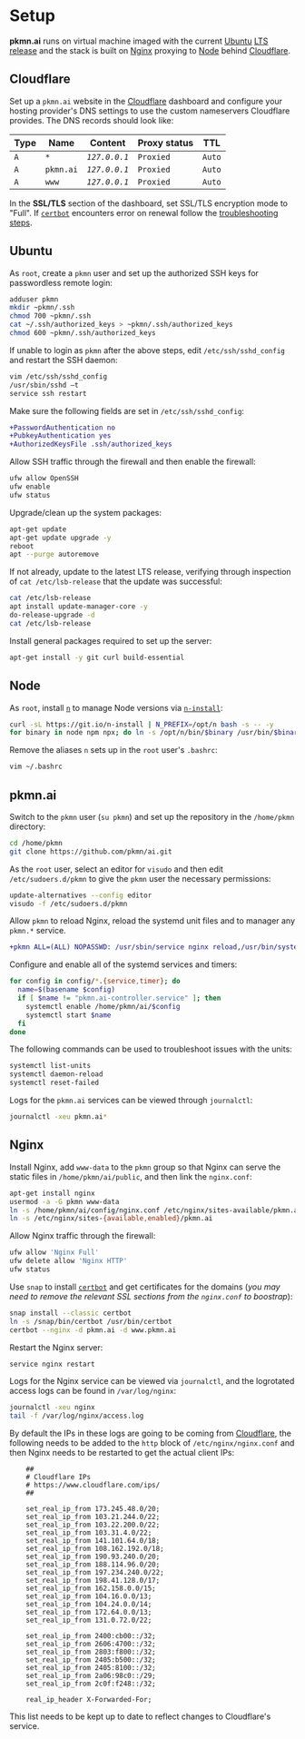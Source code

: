 # Setup

**pkmn.ai** runs on virtual machine imaged with the current [Ubuntu](#Ubuntu)
[LTS release](https://wiki.ubuntu.com/Releases) and the stack is built on
[Nginx](#Nginx) proxying to [Node](#Node) behind [Cloudflare](#Cloudflare).

## Cloudflare

Set up a `pkmn.ai` website in the [Cloudflare](https://dash.cloudflare.com/)
dashboard and configure your hosting provider's DNS settings to use the custom
nameservers Cloudflare provides. The DNS records should look like:

| Type | Name      | Content       | Proxy status | TTL    |
| ---- | --------- | ------------- | ------------ | ------ |
| `A`  | `*`       | *`127.0.0.1`* | `Proxied`    | `Auto` |
| `A`  | `pkmn.ai` | *`127.0.0.1`* | `Proxied`    | `Auto` |
| `A`  | `www`     | *`127.0.0.1`* | `Proxied`    | `Auto` |

In the **SSL/TLS** section of the dashboard, set SSL/TLS encryption mode to
"Full". If [`certbot`](#Nginx) encounters error on renewal follow the
[troubleshooting
steps](https://omicx.cc/posts/2020-08-04-enable-certbot-automatic-renewal-for-cloudflare-cdn/).

## Ubuntu

As `root`, create a `pkmn` user and set up the authorized SSH keys for
passwordless remote login:

```sh
adduser pkmn
mkdir ~pkmn/.ssh
chmod 700 ~pkmn/.ssh
cat ~/.ssh/authorized_keys > ~pkmn/.ssh/authorized_keys
chmod 600 ~pkmn/.ssh/authorized_keys
```

If unable to login as `pkmn` after the above steps, edit `/etc/ssh/sshd_config`
and restart the SSH daemon:

```sh
vim /etc/ssh/sshd_config
/usr/sbin/sshd –t
service ssh restart
```

Make sure the following fields are set in `/etc/ssh/sshd_config`:

```diff
+PasswordAuthentication no
+PubkeyAuthentication yes
+AuthorizedKeysFile .ssh/authorized_keys
```

Allow SSH traffic through the firewall and then enable the firewall:

```sh
ufw allow OpenSSH
ufw enable
ufw status
```

Upgrade/clean up the system packages:

```sh
apt-get update
apt-get update upgrade -y
reboot
apt --purge autoremove
```

If not already, update to the latest LTS release, verifying through inspection
of `cat /etc/lsb-release` that the update was successful:

```sh
cat /etc/lsb-release
apt install update-manager-core -y
do-release-upgrade -d
cat /etc/lsb-release
```

Install general packages required to set up the server:

```sh
apt-get install -y git curl build-essential
```

## Node

As `root`, install [`n`](https://github.com/tj/n) to manage Node versions via
[`n-install`](https://github.com/mklement0/n-install):

```sh
curl -sL https://git.io/n-install | N_PREFIX=/opt/n bash -s -- -y
for binary in node npm npx; do ln -s /opt/n/bin/$binary /usr/bin/$binary; done
```

Remove the aliases `n` sets up in the `root` user's `.bashrc`:

```sh
vim ~/.bashrc
```

## pkmn.ai

Switch to the `pkmn` user (`su pkmn`) and set up the repository in the
`/home/pkmn` directory:

```sh
cd /home/pkmn
git clone https://github.com/pkmn/ai.git
```

As the `root` user, select an editor for `visudo` and then edit
`/etc/sudoers.d/pkmn` to give the `pkmn` user the necessary permissions:

```sh
update-alternatives --config editor
visudo -f /etc/sudoers.d/pkmn
```

Allow `pkmn` to reload Nginx, reload the systemd unit files and to manager any
`pkmn.*` service.

```diff
+pkmn ALL=(ALL) NOPASSWD: /usr/sbin/service nginx reload,/usr/bin/systemctl daemon-reload,/usr/sbin/service pkmn.* *
```

Configure and enable all of the systemd services and timers:

```sh
for config in config/*.{service,timer}; do
  name=$(basename $config)
  if [ $name != "pkmn.ai-controller.service" ]; then
    systemctl enable /home/pkmn/ai/$config
    systemctl start $name
  fi
done
```

The following commands can be used to troubleshoot issues with the units:

```sh
systemctl list-units
systemctl daemon-reload
systemctl reset-failed
```

Logs for the `pkmn.ai` services can be viewed through `journalctl`:

```sh
journalctl -xeu pkmn.ai*
```

## Nginx

Install Nginx, add `www-data` to the `pkmn` group so that Nginx can serve the
static files in `/home/pkmn/ai/public`, and then link the `nginx.conf`:

```sh
apt-get install nginx
usermod -a -G pkmn www-data
ln -s /home/pkmn/ai/config/nginx.conf /etc/nginx/sites-available/pkmn.ai
ln -s /etc/nginx/sites-{available,enabled}/pkmn.ai
```

Allow Nginx traffic through the firewall:

```sh
ufw allow 'Nginx Full'
ufw delete allow 'Nginx HTTP'
ufw status
```

Use `snap` to install [`certbot`](https://certbot.eff.org/) and get certificates
for the domains (*you may need to remove the relevant SSL sections from the
`nginx.conf` to boostrap*):

```sh
snap install --classic certbot
ln -s /snap/bin/certbot /usr/bin/certbot
certbot --nginx -d pkmn.ai -d www.pkmn.ai
```

Restart the Nginx server:

```sh
service nginx restart
```

Logs for the Nginx service can be viewed via `journalctl`, and the logrotated
access logs can be found in `/var/log/nginx`:

```sh
journalctl -xeu nginx
tail -f /var/log/nginx/access.log
```

By default the IPs in these logs are going to be coming from
[Cloudflare](#Cloudflare), the following needs to be added to the `http` block
of `/etc/nginx/nginx.conf` and then Nginx needs to be restarted to get the
actual client IPs:


```nginx
	##
	# Cloudflare IPs
	# https://www.cloudflare.com/ips/
	##

	set_real_ip_from 173.245.48.0/20;
	set_real_ip_from 103.21.244.0/22;
	set_real_ip_from 103.22.200.0/22;
	set_real_ip_from 103.31.4.0/22;
	set_real_ip_from 141.101.64.0/18;
	set_real_ip_from 108.162.192.0/18;
	set_real_ip_from 190.93.240.0/20;
	set_real_ip_from 188.114.96.0/20;
	set_real_ip_from 197.234.240.0/22;
	set_real_ip_from 198.41.128.0/17;
	set_real_ip_from 162.158.0.0/15;
	set_real_ip_from 104.16.0.0/13;
	set_real_ip_from 104.24.0.0/14;
	set_real_ip_from 172.64.0.0/13;
	set_real_ip_from 131.0.72.0/22;

	set_real_ip_from 2400:cb00::/32;
	set_real_ip_from 2606:4700::/32;
	set_real_ip_from 2803:f800::/32;
	set_real_ip_from 2405:b500::/32;
	set_real_ip_from 2405:8100::/32;
	set_real_ip_from 2a06:98c0::/29;
	set_real_ip_from 2c0f:f248::/32;

	real_ip_header X-Forwarded-For;
```

This list needs to be kept up to date to reflect changes to Cloudflare's
service.
